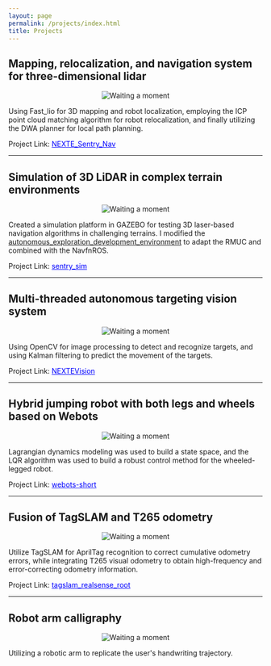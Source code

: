 ```yaml
---
layout: page
permalink: /projects/index.html
title: Projects
---
```


## Mapping, relocalization, and navigation system for three-dimensional lidar

<!-- ![Alt text](projects/project_images/robot_navigation.gif) -->

<center>
<img src="https://66lau.github.io/projects/project_images/robot_navigation_1.gif" alt="Waiting a moment">
</center>

Using Fast_lio for 3D mapping and robot localization, employing the ICP point cloud matching algorithm for robot relocalization, and finally utilizing the DWA planner for local path planning.


<!-- Project Link: [NEXTE_Sentry_Nav](https://github.com/66Lau/NEXTE_Sentry_Nav) -->

Project Link: <a href="https://github.com/66Lau/NEXTE_Sentry_Nav" style="color: blue;">NEXTE_Sentry_Nav</a>

---

## Simulation of 3D LiDAR in complex terrain environments



<!-- ![Alt text](projects/project_images/simu_3D_lidar.gif) -->
<center>
<img src="https://66lau.github.io/projects/project_images/simu_3D_lidar_1.gif" alt="Waiting a moment">
</center>


<!-- [![Watch the video](https://66lau.github.io/projects/project_images/sentry_sim.png)](https://www.youtube.com/watch?v=TS8qTcB_eYk&t=9s) -->




Created a simulation platform in GAZEBO for testing 3D laser-based navigation algorithms in challenging terrains.
I modified the [autonomous_exploration_development_environment](https://github.com/HongbiaoZ/autonomous_exploration_development_environment) to adapt the RMUC and combined with the NavfnROS.

<!-- Project Link: [sentry_sim](https://github.com/66Lau/sentry_sim) -->
Project Link: <a href="https://github.com/66Lau/sentry_sim" style="color: blue;">sentry_sim</a>


---

## Multi-threaded autonomous targeting vision system

<!-- ![Alt text](projects/project_images/automatic_aiming.gif) -->
<center>
<img src="https://66lau.github.io/projects/project_images/automatic_aiming.gif" alt="Waiting a moment">
</center>

Using OpenCV for image processing to detect and recognize targets, and using Kalman filtering to predict the movement of the targets.


<!-- Project Link: [NEXTEVision](https://github.com/66Lau/NEXTEVision) -->
Project Link: <a href="https://github.com/66Lau/NEXTEVision" style="color: blue;">NEXTEVision</a>


---

## Hybrid jumping robot with both legs and wheels based on Webots

<!-- ![Alt text](projects/project_images/hybrid-robot-webots.gif) -->
<center>
<img src="https://66lau.github.io/projects/project_images/hybrid-robot-webots.gif" alt="Waiting a moment">
</center>

Lagrangian dynamics modeling was used to build a state space, and the LQR algorithm was used to build a robust control method for the wheeled-legged robot.


<!-- Project Link: [webots-short](https://github.com/66Lau/webots-short) -->
Project Link: <a href="https://github.com/66Lau/webots-short" style="color: blue;">webots-short</a>


---

## Fusion of TagSLAM and T265 odometry

<!-- ![Alt text](projects/project_images/tagslam_fusion.gif)
 -->
 <center>
<img src="https://66lau.github.io/projects/project_images/tagslam_fusion.gif" alt="Waiting a moment">
</center>

Utilize TagSLAM for AprilTag recognition to correct cumulative odometry errors, while integrating T265 visual odometry to obtain high-frequency and error-correcting odometry information.


<!-- Project Link: [tagslam_realsense_root](https://github.com/66Lau/tagslam_realsense_root) -->
Project Link: <a href="https://github.com/66Lau/tagslam_realsense_root" style="color: blue;">tagslam_realsense_root</a>





---

## Robot arm calligraphy

<!-- ![Alt text](projects/project_images/robot_arm_calligraphy.gif) -->
<center>
<img src="https://66lau.github.io/projects/project_images/robot_arm_calligraphy.gif" alt="Waiting a moment">
</center>


Utilizing a robotic arm to replicate the user's handwriting trajectory.


<!-- [![Watch the video](https://i.stack.imgur.com/Vp2cE.png)](https://youtu.be/vt5fpE0bzSY) -->






